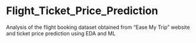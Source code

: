# Flight_Ticket_Price_Prediction
Analysis of the flight booking dataset obtained from “Ease My Trip” website and ticket price prediction using EDA and ML
